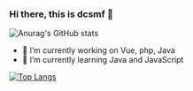### Hi there, this is dcsmf 👋

![Anurag's GitHub stats](https://github-readme-stats.vercel.app/api?username=dcsmf&show_icons=true)

- 🔭 I’m currently working on Vue, php, Java
- 🌱 I’m currently learning Java and JavaScript

[![Top Langs](https://github-readme-stats.vercel.app/api/top-langs/?username=dcsmf&layout=compact)](https://github.com/anuraghazra/github-readme-stats)

<!--
**dcsmf/dcsmf** is a ✨ _special_ ✨ repository because its `README.md` (this file) appears on your GitHub profile.

Here are some ideas to get you started:

- 🔭 I’m currently working on ...
- 🌱 I’m currently learning ...
- 👯 I’m looking to collaborate on ...
- 🤔 I’m looking for help with ...
- 💬 Ask me about ...
- 📫 How to reach me: ...
- 😄 Pronouns: ...
- ⚡ Fun fact: ...
-->
